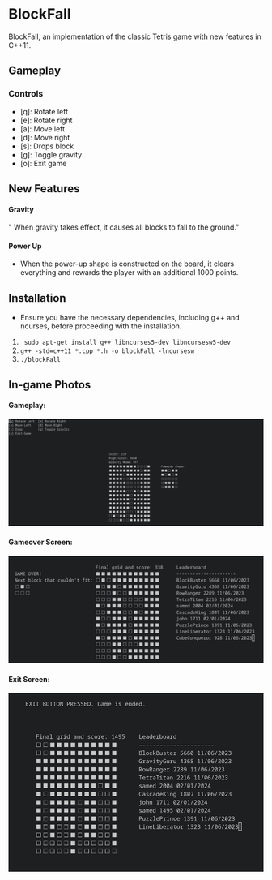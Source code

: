 # BlockFall

BlockFall, an implementation of the classic Tetris game with new features in C++11.


## Gameplay

### Controls
* [q]: Rotate left
* [e]: Rotate right
* [a]: Move left
* [d]: Move right
* [s]: Drops block
* [g]: Toggle gravity
* [o]: Exit game

## New Features 

#### Gravity 
" When gravity takes effect, it causes all blocks to fall to the ground."

#### Power Up
* When the power-up shape is constructed on the board, it clears everything and rewards the player with an additional 1000 points. 

## Installation

* Ensure you have the necessary dependencies, including g++ and ncurses, before proceeding with the installation.

1. ` sudo apt-get install g++ libncurses5-dev libncursesw5-dev`
2. `g++ -std=c++11 *.cpp *.h -o blockFall -lncursesw`
3. `./blockFall`

## In-game Photos
#### Gameplay:
![](screenshots/blockfall-gameplay.png "Gameplay")

#### Gameover Screen:
![](screenshots/blockfall-gameover.png "Gameover Screen")

#### Exit Screen:
![](screenshots/blockfall-gameend.png "Exit Screen")
